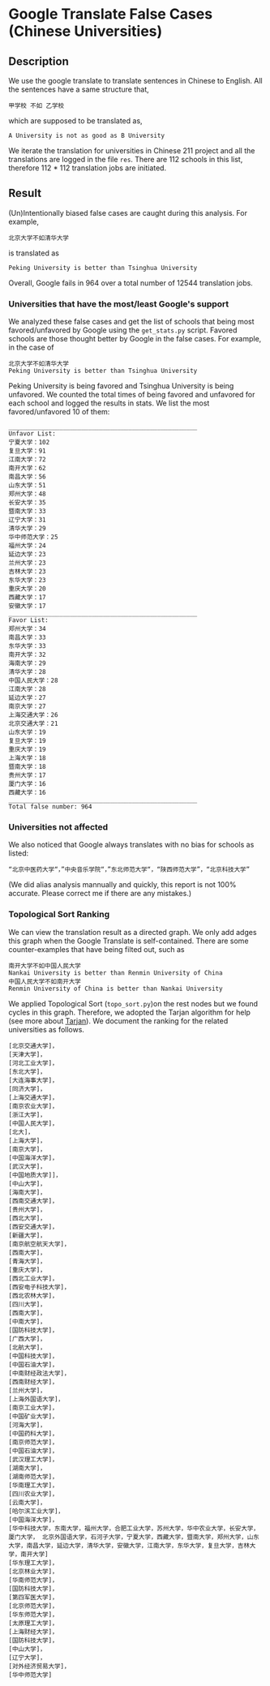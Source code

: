 # Google Translate False Cases (Chinese Universities)

## Description
We use the google translate to translate sentences in Chinese to English. All the sentences have a same structure that,

```
甲学校 不如 乙学校
```
which are supposed to be translated as,
```
A University is not as good as B University
```
We iterate the translation for universities in Chinese 211 project and all the translations are logged in the file ``res``. There are 112 schools in this list, therefore 112 * 112 translation jobs are initiated.

## Result

(Un)Intentionally biased false cases are caught during this analysis. For example, 
```
北京大学不如清华大学
```
is translated as
```
Peking University is better than Tsinghua University
```
Overall, Google fails in 964 over a total number of 12544 translation jobs. 

### Universities that have the most/least Google's support

We analyzed these false cases and get the list of schools that being most favored/unfavored by Google using the ``get_stats.py`` script. Favored schools are those thought better by Google in the false cases. For example, in the case of 
```
北京大学不如清华大学
Peking University is better than Tsinghua University
```
Peking University is being favored and Tsinghua University is being unfavored. We counted the total times of being favored and unfavored for each school and logged the results in stats. We list the most favored/unfavored 10 of them:

```
____________________________________________________
Unfavor List:
宁夏大学：102
复旦大学：91
江南大学：72
南开大学：62
南昌大学：56
山东大学：51
郑州大学：48
长安大学：35
暨南大学：33
辽宁大学：31
清华大学：29
华中师范大学：25
福州大学：24
延边大学：23
兰州大学：23
吉林大学：23
东华大学：23
重庆大学：20
西藏大学：17
安徽大学：17
____________________________________________________
Favor List:
郑州大学：34
南昌大学：33
东华大学：33
南开大学：32
海南大学：29
清华大学：28
中国人民大学：28
江南大学：28
延边大学：27
南京大学：27
上海交通大学：26
北京交通大学：21
山东大学：19
复旦大学：19
重庆大学：19
上海大学：18
暨南大学：18
贵州大学：17
厦门大学：16
西藏大学：16
____________________________________________________
Total false number: 964

```

### Universities not affected

We also noticed that Google always translates with no bias for schools as listed:
```
“北京中医药大学“，”中央音乐学院“，”东北师范大学“，“陕西师范大学”，“北京科技大学”
```

(We did alias analysis mannually and quickly, this report is not 100% accurate. Please correct me if there are any mistakes.)

### Topological Sort Ranking

We can view the translation result as a directed graph. We only add adges this graph when the Google Translate is self-contained. There are some counter-examples that have being filted out, such as

```
南开大学不如中国人民大学
Nankai University is better than Renmin University of China
中国人民大学不如南开大学
Renmin University of China is better than Nankai University
```

We applied Topological Sort (``topo_sort.py``)on the rest nodes but we found cycles in this graph. Therefore, we adopted the Tarjan algorithm for help (see more about [Tarjan](https://github.com/bwesterb/py-tarjan)). We document the ranking for the related universities as follows.

```
[北京交通大学]，
[天津大学]，
[河北工业大学]，
[东北大学]，
[大连海事大学]，
[同济大学]，
[上海交通大学]，
[南京农业大学]，
[浙江大学]，
[中国人民大学]，
[北大]，
[上海大学]，
[南京大学]，
[中国海洋大学]，
[武汉大学]，
[中国地质大学]]，
[中山大学]，
[海南大学]，
[西南交通大学]，
[贵州大学]，
[西北大学]，
[西安交通大学]，
[新疆大学]，
[南京航空航天大学]，
[西南大学]，
[青海大学]，
[重庆大学]，
[西北工业大学]，
[西安电子科技大学]，
[西北农林大学]，
[四川大学]，
[西南大学]，
[中南大学]，
[国防科技大学]，
[广西大学]，
[北航大学]，
[中国科技大学]，
[中国石油大学]，
[中南财经政法大学]，
[西南财经大学]，
[兰州大学]，
[上海外国语大学]，
[南京工业大学]，
[中国矿业大学]，
[河海大学]，
[中国药科大学]，
[南京师范大学]，
[中国石油大学]，
[武汉理工大学]，
[湖南大学]，
[湖南师范大学]，
[华南理工大学]，
[四川农业大学]，
[云南大学]，
[哈尔滨工业大学]，
[中国海洋大学]，
[华中科技大学，东南大学，福州大学，合肥工业大学，苏州大学，华中农业大学，长安大学，厦门大学， 北京外国语大学，石河子大学，宁夏大学，西藏大学，暨南大学，郑州大学，山东大学，南昌大学，延边大学，清华大学，安徽大学，江南大学，东华大学，复旦大学，吉林大学，南开大学]
[华东理工大学]，
[北京林业大学]，
[华南师范大学]，
[国防科技大学]，
[第四军医大学]，
[北京师范大学]，
[华东师范大学]，
[太原理工大学]，
[上海财经大学]，
[国防科技大学]，
[中山大学]，
[辽宁大学]，
[对外经济贸易大学]，
[华中师范大学]
```

